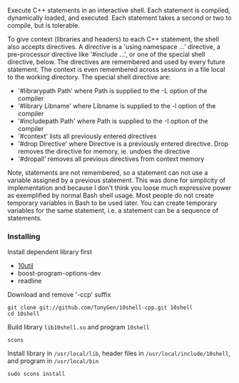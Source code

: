 Execute C++ statements in an interactive shell. Each statement is compiled, dynamically loaded, and executed. Each statement takes a second or two to compile, but is tolerable.

To give context (libraries and headers) to each C++ statement, the shell also accepts directives. A directive is a 'using namespace ...' directive, a pre-processor directive like '#include ...', or one of the special shell directive, below. The directives are remembered and used by every future statement. The context is even remembered across sessions in a file local to the working directory.
The special shell directive are:

- '#librarypath Path' where Path is supplied to the -L option of the compiler
- '#library Libname' where Libname is supplied to the -l option of the compiler
- '#includepath Path' where Path is supplied to the -I option of the compiler
- '#context' lists all previously entered directives
- '#drop Directive' where Directive is a previously entered directive. Drop removes the directive for memory, ie. undoes the directive
- '#dropall' removes all previous directives from context memory

Note, statements are not remembered, so a statement can not use a variable assigned by a previous statement. This was done for simplicity of implementation and because I don't think you loose much expressive power as exemplified by normal Bash shell usage. Most people do not create temporary variables in Bash to be used later. You can create temporary variables for the same statement, i.e. a statement can be a sequence of statements.

### Installing

Install dependent library first

- [10util](https://github.com/TonyGen/10util-cpp)
- boost-program-options-dev
- readline

Download and remove '-ccp' suffix

	git clone git://github.com/TonyGen/10shell-cpp.git 10shell
	cd 10shell

Build library `lib10shell.so` and program `10shell`

	scons

Install library in `/usr/local/lib`, header files in `/usr/local/include/10shell`, and program in `/usr/local/bin`

	sudo scons install
